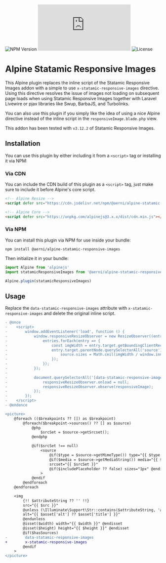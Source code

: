 ![NPM Version](https://badgen.net/npm/v/@aerni/alpine-statamic-responsive-images?style=flat-square)
![Build Size](https://badgen.net/badgesize/gzip/aerni/alpine-statamic-responsive-images/main/dist/cdn.min.js?style=flat-square)
![License](https://img.shields.io/github/license/aerni/alpine-statamic-responsive-images?style=flat-square)

# Alpine Statamic Responsive Images
This Alpine plugin replaces the inline script of the Statamic Responsive Images addon with a simple to use `x-statamic-responsive-images` directive. Using this directive resolves the issue of images not loading on subsequent page loads when using Statamic Responsive Images together with Laravel Livewire or pjax libraries like Swup, BarbaJS, and Turbolinks. 

You can also use this plugin if you simply like the idea of using a nice Alpine directive instead of the inline script in the `responsiveImage.blade.php` view.

This addon has been tested with `v3.12.2` of Statamic Responsive Images.

## Installation
You can use this plugin by either including it from a `<script>` tag or installing it via NPM:

### Via CDN
You can include the CDN build of this plugin as a `<script>` tag, just make sure to include it before Alpine's core script.

```html
<!-- Alpine Resize -->
<script defer src="https://cdn.jsdelivr.net/npm/@aerni/alpine-statamic-responsive-images@1.x.x/dist/cdn.min.js"></script>

<!-- Alpine Core -->
<script defer src="https://unpkg.com/alpinejs@3.x.x/dist/cdn.min.js"></script>
```

### Via NPM
You can install this plugin via NPM for use inside your bundle:

```
npm install @aerni/alpine-statamic-responsive-images
```

Then initialize it in your bundle:

```js
import Alpine from 'alpinejs'
import statamicResponsiveImages from '@aerni/alpine-statamic-responsive-images'

Alpine.plugin(statamicResponsiveImages)
```

## Usage
Replace the `data-statamic-responsive-images` attribute with `x-statamic-responsive-images` and delete the original inline script.

```diff
- @once
-    <script>
-        window.addEventListener('load', function () {
-            window.responsiveResizeObserver = new ResizeObserver((entries) => {
-                entries.forEach(entry => {
-                    const imgWidth = entry.target.getBoundingClientRect().width;
-                    entry.target.parentNode.querySelectorAll('source').forEach((source) => {
-                        source.sizes = Math.ceil(imgWidth / window.innerWidth * 100) + 'vw';
-                    });
-                });
-            });
-
-            document.querySelectorAll('[data-statamic-responsive-images]').forEach(responsiveImage => {
-                responsiveResizeObserver.onload = null;
-                responsiveResizeObserver.observe(responsiveImage);
-            });
-        });
-    </script>
- @endonce

<picture>
    @foreach (($breakpoints ?? []) as $breakpoint)
        @foreach($breakpoint->sources() ?? [] as $source)
            @php
                $srcSet = $source->getSrcset();
            @endphp

            @if($srcSet !== null)
                <source
                    @if($type = $source->getMimeType()) type="{{ $type }}" @endif
                    @if($media = $source->getMediaString()) media="{{ $media }}" @endif
                    srcset="{{ $srcSet }}"
                    @if($includePlaceholder ?? false) sizes="1px" @endif
                >
            @endif
        @endforeach
    @endforeach

    <img
        {!! $attributeString ?? '' !!}
        src="{{ $src }}"
        @unless (\Illuminate\Support\Str::contains($attributeString, 'alt'))
        alt="{{ $asset['alt'] ?? $asset['title'] }}"
        @endunless
        @isset($width) width="{{ $width }}" @endisset
        @isset($height) height="{{ $height }}" @endisset
        @if($hasSources)
-        data-statamic-responsive-images
+        x-statamic-responsive-images
        @endif
    >
</picture>
```
